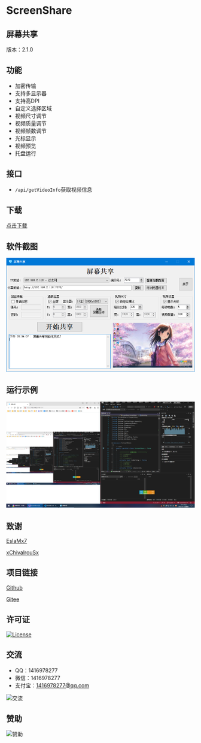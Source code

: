 # ScreenShare

## 屏幕共享

版本：2.1.0

## 功能

- 加密传输
- 支持多显示器
- 支持高DPI
- 自定义选择区域
- 视频尺寸调节
- 视频质量调节
- 视频帧数调节
- 光标显示
- 视频预览
- 托盘运行

## 接口

- `/api/getVideoInfo`获取视频信息

## 下载

[点击下载](https://gitee.com/ALI1416/ScreenShare/releases/download/v2.1.0/ScreenShare.zip)

## 软件截图

![软件截图](img/软件截图.png)

## 运行示例

![运行示例](img/运行示例.png)

## 致谢

[EslaMx7](https://github.com/EslaMx7/ScreenTask)

[xChivalrouSx](https://github.com/xChivalrouSx/CaptureScreen)

## 项目链接

[Github](https://github.com/ALI1416/ScreenShare)

[Gitee](https://gitee.com/ALI1416/ScreenShare)

## 许可证

[![License](https://img.shields.io/badge/license-Apache-brightgreen)](http://www.apache.org/licenses/)

## 交流

- QQ：1416978277
- 微信：1416978277
- 支付宝：1416978277@qq.com

![交流](https://cdn.jsdelivr.net/gh/ALI1416/ALI1416/image/contact.png)

## 赞助

![赞助](https://cdn.jsdelivr.net/gh/ALI1416/ALI1416/image/donate.png)
